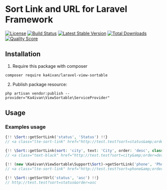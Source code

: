 # Sort Link and URL for Laravel Framework

[![License](https://img.shields.io/packagist/l/ka4ivan/laravel-view-sortable.svg?style=for-the-badge)](https://packagist.org/packages/ka4ivan/laravel-view-sortable)
[![Build Status](https://img.shields.io/github/stars/ka4ivan/laravel-view-sortable.svg?style=for-the-badge)](https://github.com/ka4ivan/laravel-view-sortable)
[![Latest Stable Version](https://img.shields.io/packagist/v/ka4ivan/laravel-view-sortable.svg?style=for-the-badge)](https://packagist.org/packages/ka4ivan/laravel-view-sortable)
[![Total Downloads](https://img.shields.io/packagist/dt/ka4ivan/laravel-view-sortable.svg?style=for-the-badge)](https://packagist.org/packages/ka4ivan/laravel-view-sortable)
[![Quality Score](https://img.shields.io/scrutinizer/g/ka4ivan/laravel-view-sortable.svg?style=for-the-badge)](https://scrutinizer-ci.com/g/ka4ivan/laravel-view-sortable/?branch=main)

## Installation

1) Require this package with composer
```shell
composer require ka4ivan/laravel-view-sortable
```

2) Publish package resource:
```shell
php artisan vendor:publish --provider="Ka4ivan\ViewSortable\ServiceProvider"
```

## Usage

### Examples usage

```php
{!! \Sort::getSortLink('status', 'Status') !!}
// <a class="lte-sort-link" href="http://test.test?sort=status&amp;order=asc" style="position: relative">Status </a>

{!! \Sort::getSortLink(sort: 'city', text: 'City', order: 'desc', class: 'text-black') !!}
// <a class="text-black" href="http://test.test?sort=city&amp;order=desc" style="position: relative">City </a>

{!! (new \Ka4ivan\ViewSortable\Support\Sort)->getSortLink('phone', 'Phone') !!}
// <a class="lte-sort-link" href="http://test.test?sort=phone&amp;order=asc" style="position: relative">Phone </a>

{!! \Sort::getSortUrl('status', 'asc') !!}
// http://test.test?sort=status&order=asc
```
